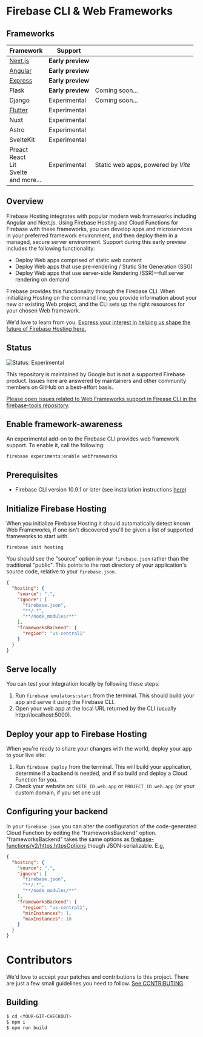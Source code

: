 # Firebase CLI & Web Frameworks

## Frameworks

| Framework  | Support | |
| ---------- | ------- | - |
| [Next.js](https://firebase.google.com/docs/hosting/frameworks/nextjs) | **Early preview** | |
| [Angular](https://firebase.google.com/docs/hosting/frameworks/angular) | **Early preview** | |
| [Express](https://firebase.google.com/docs/hosting/frameworks/express) | **Early preview** | |
| Flask | **Early preview** | Coming soon... |
| Django | Experimental | Coming soon... |
| [Flutter](https://firebase.google.com/docs/hosting/frameworks/flutter) | Experimental | |
| Nuxt | Experimental | |
| Astro | Experimental | |
| SvelteKit | Experimental | |
| Preact<br>React<br>Lit<br>Svelte<br>and more... | Experimental | Static web apps, powered by *Vite* |

## Overview

Firebase Hosting integrates with popular modern web frameworks including Angular and Next.js. Using Firebase Hosting and
Cloud Functions for Firebase with these frameworks, you can develop apps and microservices in your preferred framework
environment, and then deploy them in a managed, secure server environment. Support during this early preview includes
the following functionality:

* Deploy Web apps comprised of static web content
* Deploy Web apps that use pre-rendering / Static Site Generation (SSG)
* Deploy Web apps that use server-side Rendering (SSR)—full server rendering on demand

Firebase provides this functionality through the Firebase CLI. When initializing Hosting on the command line, you
provide information about your new or existing Web project, and the CLI sets up the right resources for your chosen Web
framework.

We'd love to learn from you. [Express your interest in helping us shape the future of Firebase Hosting here.](https://goo.gle/41enW5X)

## Status

![Status: Experimental](https://img.shields.io/badge/Status-Experimental-blue)

This repository is maintained by Google but is not a supported Firebase product. Issues here are answered by
maintainers and other community members on GitHub on a best-effort basis.

[Please open issues related to Web Frameworks support in Firease CLI in the firebase-tools repository](https://github.com/firebase/firebase-tools/issues/new/choose).

## Enable framework-awareness

An experimental add-on to the Firebase CLI provides web framework support. To enable it, call the following:

```shell
firebase experiments:enable webframeworks
```

## Prerequisites

- Firebase CLI version 10.9.1 or later (see installation instructions [here](https://firebase.google.com/docs/cli))


## Initialize Firebase Hosting

When you initialize Firebase Hosting it should automatically detect known Web Frameworks, if one isn't discovered
you'll be given a list of supported frameworks to start with.

```shell
firebase init hosting
```

You should see the "source" option in your `firebase.json` rather than the traditional "public". This points to the
root directory of your application's source code, relative to your `firebase.json`.

```json
{
  "hosting": {
    "source": ".",
    "ignore": [
      "firebase.json",
      "**/.*",
      "**/node_modules/**"
    ],
    "frameworksBackend": {
      "region": "us-central1"
    }
  }
}
```

## Serve locally

You can test your integration locally by following these steps:

1. Run `firebase emulators:start` from the terminal. This should build your app and serve it using the Firebase CLI.
2. Open your web app at the local URL returned by the CLI (usually http://localhost:5000).

## Deploy your app to Firebase Hosting

When you're ready to share your changes with the world, deploy your app to your live site:

1. Run `firebase deploy` from the terminal. This will build your application, determine if a backend is needed, and if so build and deploy a Cloud Function for you.
3. Check your website on: `SITE_ID.web.app` or `PROJECT_ID.web.app` (or your custom domain, if you set one up)

## Configuring your backend

In your `firebase.json` you can alter the configuration of the code-generated Cloud Function by editing the "frameworksBackend"
option. "frameworksBackend" takes the same options as [firebase-functions/v2/https.httpsOptions](https://firebase.google.com/docs/reference/functions/2nd-gen/node/firebase-functions.https.httpsoptions)
though JSON-serializable. E.g,


```json
{
  "hosting": {
    "source": ".",
    "ignore": [
      "firebase.json",
      "**/.*",
      "**/node_modules/**"
    ],
    "frameworksBackend": {
      "region": "us-central1",
      "minInstances": 1,
      "maxInstances": 10
    }
  }
}
```

# Contributors

We'd love to accept your patches and contributions to this project. There are just a few small guidelines you need to
follow. [See CONTRIBUTING](./CONTRIBUTING.md).

## Building

```bash
$ cd <YOUR-GIT-CHECKOUT>
$ npm i
$ npm run build
```
